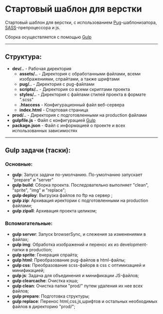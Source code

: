 <h1>Стартовый шаблон для верстки</h1>

<p>Стартовый шаблон для верстки, с использованием <a href="https://pugjs.org/api/getting-started.html" title="pugjs.org">Pug</a>-шаблонизатора, <a href="http://sass-lang.com/" title="sass-lang.com">SASS</a>-препроцессора и js.</p>
<p>Сборка осуществляется с помощью <a href="http://gulpjs.com/" title="gulpjs.com">Gulp</a></p>
<hr>
<h2>Структура:</h2>
<ul>
	<li><b>dev/..</b> - Рабочая директория
		<ul>
			<li><b>assets/..</b> - Директория с обработанными файлами, всеми изображениями, спрайтами, а также шрифтами</li>
			<li><b>pug/..</b> - Директория с pug-файлами</li>
			<li><b>scripts/..</b> - Директория со всеми скриптами проекта</li>
			<li><b>styles/..</b> - Директория с файлами стилей проекта в формате ".scss"</li>
			<li><b>.htaccess</b> - Конфигурационный файл веб-сервера </li>
			<li><b>index.html</b> - Стартовая страница</li>
		</ul>
	</li>
	<li><b>prod/..</b> - Директория с подготовленными на production файлами</li>
	<li><b>gulpfile.js</b> - Файл с конфигурацией <a href="http://gulpjs.com/" title="gulpjs.com">Gulp</a></li>
	<li><b>package.json</b> - Файл с информацией о проекте и всех использованных зависимостях</li>

</ul>
<hr>
<h2>Gulp задачи (таски):</h2>
<h3>Основные:</h3>
<ul>
	<li><b>gulp</b>: Запуск задачи по-умолчанию. По-умолчанию запускает "prepare" и "server"</li>
	<li><b>gulp build</b>: Сборка проекта. Последовательно выполняет "clean", "sprite", "img" и "replace";</li>
	<li><b>gulp deploy</b>: Выгрузка файлов по ftp на сервер ;</li>
	<li><b>gulp zip</b>: Архивация иректории с подготовленными на production файлами;</li>
	<li><b>gulp zipall</b>: Архивация проекта целиком;</li>
</ul>
<h3>Вспомогательные:</h3>
<ul>
	<li><b>gulp server</b>: Запуск browserSync, и слежения за изменениями в файлах;</li>
	<li><b>gulp img</b>: Обработка изображений и перенос их из development-папки в production;</li>
	<li><b>gulp sprite</b>: Генерация спрайта;</li>
	<li><b>gulp html</b>: Преобразование pug-файлов в html-файлы;</li>
	<li><b>gulp css</b>: Преобразование scss-файорв в css c оптимизацией и минификацией;</li>
	<li><b>gulp js</b>: Задача для объединения и минификации JS-файлов;</li>
	<li><b>gulp clearcache</b>: Очистка кэша;</li>
	<li><b>gulp clean</b>: Очистка папки "prod/" путем удаления их нее всех файлов;</li>
	<li><b>gulp prepare</b>: Подготовка структуры;</li>
	<li><b>gulp replace</b>: Перенос html,css,js,шрифтов и остальных необходимых файлов в директорию "prod/";</li>
</ul>


